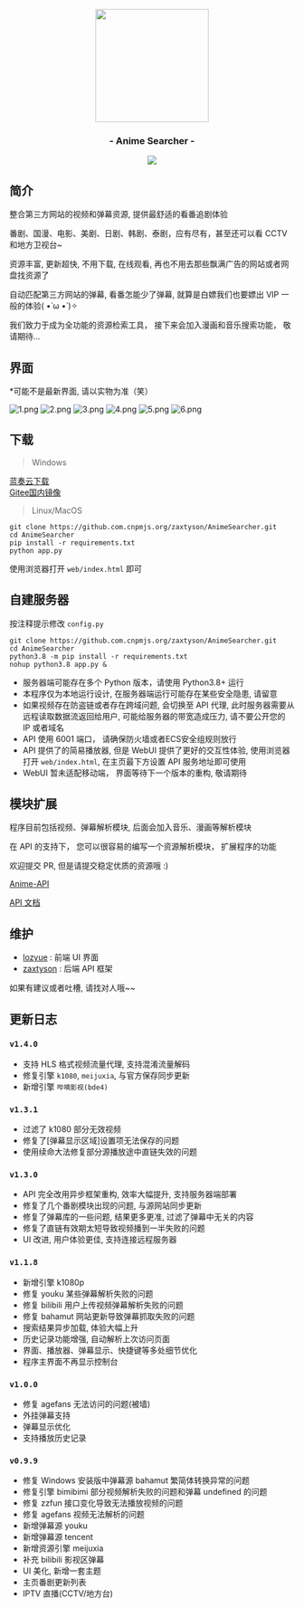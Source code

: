 <p align="center"><img src="https://ae01.alicdn.com/kf/U150c6f229b47468781c941fdd80545eak.png" width="200"></p>
<h3 align="center">- Anime Searcher -</h3>
<p align="center">
<img src="https://img.shields.io/github/v/release/zaxtyson/AnimeSearcher.svg?logo=bilibili">
</p>

## 简介

整合第三方网站的视频和弹幕资源, 提供最舒适的看番追剧体验

番剧、国漫、电影、美剧、日剧、韩剧、泰剧，应有尽有，甚至还可以看 CCTV 和地方卫视台~

资源丰富, 更新超快, 不用下载, 在线观看, 再也不用去那些飘满广告的网站或者网盘找资源了

自动匹配第三方网站的弹幕, 看番怎能少了弹幕, 就算是白嫖我们也要嫖出 VIP 一般的体验( •̀ ω •́ )✧

我们致力于成为全功能的资源检索工具， 接下来会加入漫画和音乐搜索功能， 敬请期待...

## 界面

*可能不是最新界面, 请以实物为准（笑）

![1.png](https://s1.ax1x.com/2020/10/25/BmtcfP.png)
![2.png](https://s1.ax1x.com/2020/10/25/BmtBeH.png)
![3.png](https://s1.ax1x.com/2020/10/25/BmtrTA.png)
![4.png](https://s1.ax1x.com/2020/10/25/BmtyFI.png)
![5.png](https://s1.ax1x.com/2020/10/25/Bmt6Yt.png)
![6.png](https://s1.ax1x.com/2020/10/25/BmtDwd.png)

## 下载

> Windows

[蓝奏云下载](https://zaxtyson.lanzous.com/b0f1ukafc)  
[Gitee国内镜像](https://gitee.com/zaxtyson/AnimeSearcher/releases)

> Linux/MacOS

```
git clone https://github.com.cnpmjs.org/zaxtyson/AnimeSearcher.git
cd AnimeSearcher
pip install -r requirements.txt
python app.py
```

使用浏览器打开 `web/index.html` 即可

## 自建服务器

按注释提示修改 `config.py`

```
git clone https://github.com.cnpmjs.org/zaxtyson/AnimeSearcher.git
cd AnimeSearcher
python3.8 -m pip install -r requirements.txt
nohup python3.8 app.py &
```

- 服务器端可能存在多个 Python 版本，请使用 Python3.8+ 运行
- 本程序仅为本地运行设计, 在服务器端运行可能存在某些安全隐患, 请留意
- 如果视频存在防盗链或者存在跨域问题, 会切换至 API 代理, 此时服务器需要从远程读取数据流返回给用户, 
可能给服务器的带宽造成压力, 请不要公开您的 IP 或者域名
- API 使用 6001 端口， 请确保防火墙或者ECS安全组规则放行
- API 提供了的简易播放器, 但是 WebUI 提供了更好的交互性体验, 使用浏览器打开 `web/index.html`, 在主页最下方设置 API 服务地址即可使用 
- WebUI 暂未适配移动端， 界面等待下一个版本的重构, 敬请期待

## 模块扩展

程序目前包括视频、弹幕解析模块, 后面会加入音乐、漫画等解析模块

在 API 的支持下， 您可以很容易的编写一个资源解析模块， 扩展程序的功能

欢迎提交 PR, 但是请提交稳定优质的资源哦 :)

[Anime-API](https://github.com/zaxtyson/Anime-API)  

[API 文档](https://anime-api.readthedocs.io/zh_CN/latest/index.html)

## 维护

- [lozyue](https://github.com/Cangqifeng) : 前端 UI 界面
- [zaxtyson](https://github.com/zaxtyson) : 后端 API 框架

如果有建议或者吐槽, 请找对人哦~~

## 更新日志

### `v1.4.0`

- 支持 HLS 格式视频流量代理, 支持混淆流量解码
- 修复引擎 `k1080`, `meijuxia`, 与官方保存同步更新
- 新增引擎 `哔嘀影视(bde4)`

### `v1.3.1`

- 过滤了 k1080 部分无效视频
- 修复了[弹幕显示区域]设置项无法保存的问题
- 使用续命大法修复部分源播放途中直链失效的问题

### `v1.3.0`

- API 完全改用异步框架重构, 效率大幅提升, 支持服务器端部署
- 修复了几个番剧模块出现的问题, 与源网站同步更新
- 修复了弹幕库的一些问题, 结果更多更准, 过滤了弹幕中无关的内容
- 修复了直链有效期太短导致视频播到一半失败的问题
- UI 改进, 用户体验更佳, 支持连接远程服务器

### `v1.1.8`

- 新增引擎 k1080p
- 修复 youku 某些弹幕解析失败的问题
- 修复 bilibili 用户上传视频弹幕解析失败的问题
- 修复 bahamut 网站更新导致弹幕抓取失败的问题
- 搜索结果异步加载, 体验大幅上升
- 历史记录功能增强, 自动解析上次访问页面
- 界面、播放器、弹幕显示、快捷键等多处细节优化
- 程序主界面不再显示控制台

### `v1.0.0`

- 修复 agefans 无法访问的问题(被墙)
- 外挂弹幕支持
- 弹幕显示优化
- 支持播放历史记录

### `v0.9.9`

- 修复 Windows 安装版中弹幕源 bahamut 繁简体转换异常的问题
- 修复引擎 bimibimi 部分视频解析失败的问题和弹幕 undefined 的问题
- 修复 zzfun 接口变化导致无法播放视频的问题
- 修复 agefans 视频无法解析的问题
- 新增弹幕源 youku
- 新增弹幕源 tencent
- 新增资源引擎 meijuxia
- 补充 bilibili 影视区弹幕
- UI 美化, 新增一套主题
- 主页番剧更新列表
- IPTV 直播(CCTV/地方台)